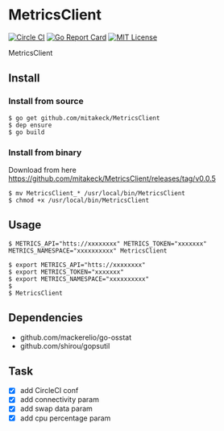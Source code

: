 # MetricsClient

[![Circle CI](https://circleci.com/gh/mitakeck/MetricsClient/tree/master.svg?style=shield)](https://circleci.com/gh/mitakeck/MetricsClient/tree/master) [![Go Report Card](https://goreportcard.com/badge/github.com/mitakeck/MetricsClient)](https://goreportcard.com/report/github.com/mitakeck/MetricsClient) [![MIT License](https://img.shields.io/badge/license-MIT-blue.svg)](https://github.com/mitakeck/MetricsClient/blob/master/LICENSE)

MetricsClient


## Install

### Install from source

```
$ go get github.com/mitakeck/MetricsClient
$ dep ensure
$ go build
```

### Install from binary

Download from here https://github.com/mitakeck/MetricsClient/releases/tag/v0.0.5

```
$ mv MetricsClient_* /usr/local/bin/MetricsClient
$ chmod +x /usr/local/bin/MetricsClient
```


## Usage

```
$ METRICS_API="htts://xxxxxxxx" METRICS_TOKEN="xxxxxxx" METRICS_NAMESPACE="xxxxxxxxxx" MetricsClient
```

```
$ export METRICS_API="htts://xxxxxxxx"
$ export METRICS_TOKEN="xxxxxxx"
$ export METRICS_NAMESPACE="xxxxxxxxxx"
$
$ MetricsClient
```

## Dependencies

- github.com/mackerelio/go-osstat
- github.com/shirou/gopsutil

## Task

- [x] add CircleCI conf
- [x] add connectivity param
- [x] add swap data param
- [x] add cpu percentage param

